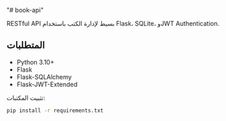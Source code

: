 "# book-api" 


RESTful API بسيط لإدارة الكتب باستخدام Flask، SQLite، وJWT Authentication.

## المتطلبات
- Python 3.10+
- Flask
- Flask-SQLAlchemy
- Flask-JWT-Extended

تثبيت المكتبات:
```bash
pip install -r requirements.txt

